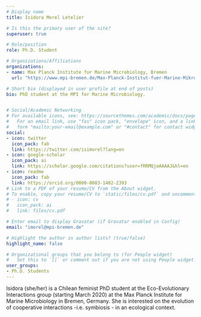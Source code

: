 ```yaml
---
# Display name
title: Isidora Morel Letelier

# Is this the primary user of the site?
superuser: true

# Role/position
role: Ph.D. Student

# Organizations/Affiliations
organizations:
- name: Max Planck Institute for Marine Microbiology, Bremen
  url: "https://www.mpi-bremen.de/Max-Planck-Institut-fuer-Marine-Mikrobiologie-in-Bremen.html"

# Short bio (displayed in user profile at end of posts)
bio: PhD student at the MPI for Marine Microbiology.


# Social/Academic Networking
# For available icons, see: https://sourcethemes.com/academic/docs/page-builder/#icons
#   For an email link, use "fas" icon pack, "envelope" icon, and a link in the
#   form "mailto:your-email@example.com" or "#contact" for contact widget.
social:
- icon: twitter
  icon_pack: fab
  link: https://twitter.com/isimorel?lang=en
- icon: google-scholar
  icon_pack: ai
  link: https://scholar.google.com/citations?user=fRRMQjoAAAAJ&hl=en
- icon: readme
  icon_pack: fab
  link: https://orcid.org/0000-0003-1402-2393
# Link to a PDF of your resume/CV from the About widget.
# To enable, copy your resume/CV to `static/files/cv.pdf` and uncomment the lines below.
# - icon: cv
#   icon_pack: ai
#   link: files/cv.pdf

# Enter email to display Gravatar (if Gravatar enabled in Config)
email: "imorel@mpi-bremen.de"

# Highlight the author in author lists? (true/false)
highlight_name: false

# Organizational groups that you belong to (for People widget)
#   Set this to `[]` or comment out if you are not using People widget.
user_groups:
- Ph.D. Students
---
```


Isidora (she/her) is a Chilean feminist PhD student at the Eco-Evolutionary Interactions group (starting March 2020) at the Max Planck Institute for Marine Microbiology in Bremen, Germany. She is interested on the evolution of cooperative interactions -i.e. symbiosis - in an ecological context. 
